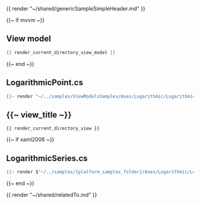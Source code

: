 {{ render "~/shared/genericSampleSimpleHeader.md" }}

{{~ if mvvm ~}}
## View model

```csharp
{{ render_current_directory_view_model }}
```
{{~ end ~}}

## LogarithmicPoint.cs

```csharp
{{~ render "~/../samples/ViewModelsSamples/Axes/Logarithmic/LogarithmicPoint.cs" ~}}
```

## {{~ view_title ~}}

```
{{ render_current_directory_view }}
```

{{~ if xaml2006 ~}}
## LogarithmicSeries.cs

```csharp
{{~ render $"~/../samples/{platform_samples_folder}/Axes/Logarithmic/LogarithmicSeries.cs" ~}}
```
{{~ end ~}}

{{ render "~/shared/relatedTo.md" }}
